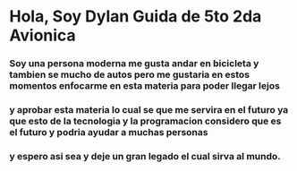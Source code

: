 # Hola, Soy Dylan Guida de 5to 2da Avionica
### Soy una persona moderna me gusta andar en bicicleta y tambien se mucho de autos pero me gustaria en estos momentos enfocarme en esta materia para poder llegar lejos
### y aprobar esta materia lo cual se que me servira en el futuro ya que esto de la tecnologia y la programacion considero que es el futuro y podria ayudar a muchas personas
### y espero asi sea y deje un gran legado el cual sirva al mundo.
